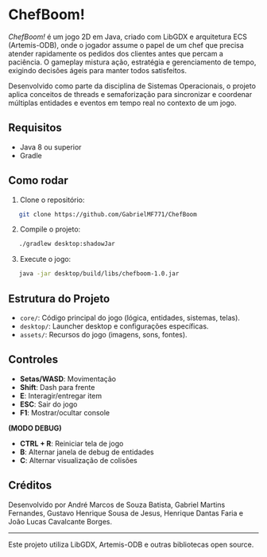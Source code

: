 # ChefBoom!

*ChefBoom!* é um jogo 2D em Java, criado com LibGDX e arquitetura ECS (Artemis-ODB), onde o jogador assume o papel de um chef que precisa atender rapidamente os pedidos dos clientes antes que percam a paciência. O gameplay mistura ação, estratégia e gerenciamento de tempo, exigindo decisões ágeis para manter todos satisfeitos.

Desenvolvido como parte da disciplina de Sistemas Operacionais, o projeto aplica conceitos de threads e semaforização para sincronizar e coordenar múltiplas entidades e eventos em tempo real no contexto de um jogo.

## Requisitos

- Java 8 ou superior
- Gradle

## Como rodar

1. Clone o repositório:

```bash
   git clone https://github.com/GabrielMF771/ChefBoom
```

2. Compile o projeto:

```bash
   ./gradlew desktop:shadowJar
```

3. Execute o jogo:

```bash
   java -jar desktop/build/libs/chefboom-1.0.jar
```

## Estrutura do Projeto

- `core/`: Código principal do jogo (lógica, entidades, sistemas, telas).
- `desktop/`: Launcher desktop e configurações específicas.
- `assets/`: Recursos do jogo (imagens, sons, fontes).

## Controles

- **Setas/WASD**: Movimentação
- **Shift**: Dash para frente
- **E**: Interagir/entregar item
- **ESC**: Sair do jogo
- **F1**: Mostrar/ocultar console

**(MODO DEBUG)**

- **CTRL + R**: Reiniciar tela de jogo
- **B**: Alternar janela de debug de entidades
- **C**: Alternar visualização de colisões

## Créditos

Desenvolvido por André Marcos de Souza Batista, Gabriel Martins Fernandes, Gustavo Henrique Sousa de Jesus, Henrique Dantas Faria e João Lucas Cavalcante Borges.

---

Este projeto utiliza LibGDX, Artemis-ODB e outras bibliotecas open source.
